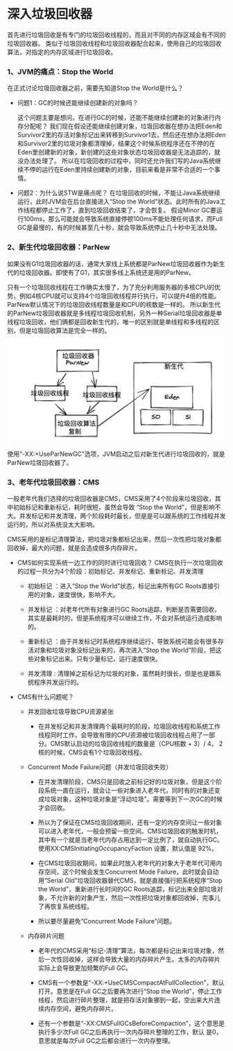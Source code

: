# 深入垃圾回收器

首先进行垃圾回收是有专门的垃圾回收线程的，而且对不同的内存区域会有不同的垃圾回收器。
类似于垃圾回收线程和垃圾回收器配合起来，使用自己的垃圾回收算法，对指定的内存区域进行垃圾回收。

### 1、JVM的痛点：Stop the World
在正式讨论垃圾回收器之前，需要先知道Stop the World是什么？
* 问题1：GC的时候还能继续创建新的对象吗？

  这个问题主要是想问，在进行GC的时候，还能不能继续创建新的对象进行内存分配呢？
  我们现在假设还能继续创建对象，垃圾回收器在想办法把Eden和Survivor2里的存活对象标记出来转移到Survivor1去，然后还在想办法把Eden 和Survivor2里的垃圾对象都清理掉，结果这个时候系统程序还在不停的在Eden里创建新的对象，新创建的这些对象状态垃圾回收器是无法追踪的，就没办法处理了。
  所以在垃圾回收的过程中，同时还允许我们写的Java系统继续不停的运行在Eden里持续创建新的对象，目前来看是非常不合适的一个事情。
   
* 问题2：为什么说STW是痛点呢？
  在垃圾回收的时候，不能让Java系统继续运行，此时JVM会在后台直接进入“Stop the World”状态。此时所有的Java工作线程都停止工作了，直到垃圾回收结束了，才会恢复。
  假设Minor GC要运行100ms，那么可能就会导致系统直接停顿100ms不能处理任何请求，而Full GC是最慢的，有的时候甚至几十秒，就会导致系统停止几十秒中无法处理。
  
  
### 2、新生代垃圾回收器：ParNew
如果没有G1垃圾回收器的话，通常大家线上系统都是ParNew垃圾回收器作为新生代的垃圾回收器。即使有了G1，其实很多线上系统还是用的ParNew。

只有一个垃圾回收线程在工作确实太慢了，为了充分利用服务器的多核CPU的优势，例如4核CPU就可以支持4个垃圾回收线程并行执行，可以提升4倍的性能。ParNew默认情况下的垃圾回收线程数量是和CPU的核数是一样的。
所以新生代的ParNew垃圾回收器就是多线程垃圾回收机制，另外一种Serial垃圾回收器是单线程垃圾回收，他们俩都是回收新生代的，唯一的区别就是单线程和多线程的区别，但是垃圾回收算法是完全一样的。
![-w545](https://github.com/binbinshan/Java-Basic-Fly/blob/master/2021-05-17/16210792272978.jpg)

使用“-XX:+UseParNewGC”选项，JVM启动之后对新生代进行垃圾回收的，就是 ParNew垃圾回收器了。


### 3、老年代垃圾回收器：CMS
一般老年代我们选择的垃圾回收器是CMS，CMS采用了4个阶段来垃圾回收，其中初始标记和重新标记，耗时很短，虽然会导致 “Stop the World”，但是影响不大。并发标记和并发清理，两个阶段耗时最长，但是是可以跟系统的工作线程并发运行的，所以对系统没太大影响。

CMS采用的是标记清理算法，把垃圾对象都标记出来，然后一次性把垃圾对象都回收掉，最大的问题，就是会造成很多内存碎片。

* CMS如何实现系统一边工作的同时进行垃圾回收？
  CMS在执行一次垃圾回收的过程一共分为4个阶段：初始标记、并发标记、重新标记、并发清理
  * 初始标记 ：进入“Stop the World”状态，标记出来所有GC Roots直接引用的对象，速度很快，影响不大。

  * 并发标记 ：对老年代所有对象进行GC Roots追踪，判断是否需要回收，其实是最耗时的，但是系统程序可以继续工作，不会对系统运行造成影响的。
  
  * 重新标记 ：由于并发标记时系统程序继续运行，导致系统可能会有很多存活对象和垃圾对象没标记出来的，再次进入“Stop the World”阶段，把这些对象标记出来。只有少量标记，运行速度很快。

  * 并发清理 : 清理掉之前标记为垃圾的对象，虽然耗时很长，但是也是跟系统程序并发运行的。

* CMS有什么问题呢？
    * 并发回收垃圾导致CPU资源紧张
        * 在并发标记和并发清理两个最耗时的阶段，垃圾回收线程和系统工作线程同时工作，会导致有限的CPU资源被垃圾回收线程占用了一部分。CMS默认启动的垃圾回收线程的数量是（CPU核数 + 3）/ 4。 2核的时候，CMS会有1个垃圾回收线程。

        
    * Concurrent Mode Failure问题（并发垃圾回收失败）
        * 在并发清理阶段，CMS只是回收之前标记好的垃圾对象，但是这个阶段系统一直在运行，就会让一些对象进入老年代，同时有的对象还变成垃圾对象，这种垃圾对象是“浮动垃圾”。需要等到下一次GC的时候才会回收。

        * 所以为了保证在CMS垃圾回收期间，还有一定的内存空间让一些对象可以进入老年代，一般会预留一些空间。CMS垃圾回收的触发时机，其中有一个就是当老年代内存占用达到一定比例了，就自动执行GC。使用XX:CMSInitiatingOccupancyFaction 设置，默认值是 92%。

        * 在CMS垃圾回收期间，如果此时放入老年代的对象大于老年代可用内存空间，这个时候会发生Concurrent Mode Failure，此时就会自动用“Serial Old”垃圾回收器替代CMS，就是直接强行把系统程序“Stop the World”，重新进行长时间的GC Roots追踪，标记出来全部垃圾对象，不允许新的对象产生，然后一次性把垃圾对象都回收掉，完事儿了再恢复系统线程。
        * 所以要尽量避免“Concurrent Mode Failure”问题。
    
    * 内存碎片问题
        * 老年代的CMS采用“标记-清理”算法，每次都是标记出来垃圾对象，然后一次性回收掉，这样会导致大量的内存碎片产生。太多的内存碎片实际上会导致更加频繁的Full GC。

        * CMS有一个参数是“-XX:+UseCMSCompactAtFullCollection”，默认打开。意思是在Full GC之后要再次进行“Stop the World”，停止工作线程，然后进行碎片整理，就是把存活对象挪到一起，空出来大片连续内存空间，避免内存碎片。

        * 还有一个参数是“-XX:CMSFullGCsBeforeCompaction”，这个意思是执行多少次Full GC之后再执行一次内存碎片整理的工作，默认 是0，意思就是每次Full GC之后都会进行一次内存整理。

    

